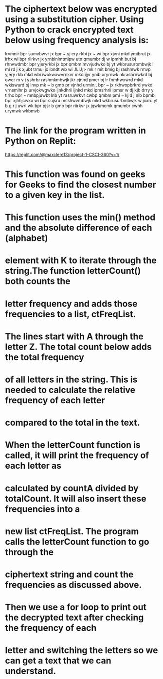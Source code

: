 # The ciphertext below was encrypted using a substitution cipher. Using Python to crack encrypted text below using frequency analysis is:

lrvmnir bpr sumvbwvr jx bpr ~ yj ery rkbi jx ~ wi
bpr xjvni mkd ymibrut jx irhx wi bpr riirkvr jx
yrnbinlmtmipw utn qmumbr dj w ipmhh but bj rhnvwdmbr bpr
yjeryrkbi jx bpr qmbm mvvjudwko bj yt wkbrusurbmbwjk
l mi rd j k xjubt trmui jx ibndt
wb wi .!LlJ;> mk r mit bmig bj rashmwk rmvp yjery rkb mkd wbi
iwokwxwvrnkvr mkd ijyr ynib uryrnwk nkrashrnwkrd bj ower m
v j yshrbr rashmkmbwjk jkr cjnhd pmer bj lr fnmhwxwrd mkd
wkiswurd bj invp mk ~ b gmb pr vjnhd urmin;, bpr ~
jx rkhwopbrkrd ywkd vrnsmlhr jx urvjokwgwko ijnkdhrii
ijnkd mkd ipmsrhrii ipmsr w dj kjb drry y tirhx bpr ~
mnbpjuwbt lnb yt rasruwrkvr cwbp qmbm pmi ~ kj d j nlb
bpmb bpr xjhhjcwko wi bpr sujsru msshwvmbwjk mkd
wkbrusurbmbwjk w jxxru yt b g r j uwri wk bpr pjsr b gmb bpr
riirkvr jx jqwkmcmk qmumbr cwhh urymwk wkbmvb

# The link for the program written in Python on Replit:
https://replit.com/@maxclere13/project-1-CSCI-360?v=1/

# This function was found on geeks for Geeks to find the closest number to a given key in the list.
 
# This function uses the min() method and the absolute difference of each (alphabet)
# element with K to iterate through the string.The function letterCount() both counts the
# letter frequency and adds those frequencies to a list, ctFreqList.

# The lines start with A through the letter Z. The total count below adds the total frequency
# of all letters in the string. This is needed to calculate the relative frequency of each letter
# compared to the total in the text.

# When the letterCount function is called, it will print the frequency of each letter as
# calculated by countA divided by totalCount. It will also insert these frequencies into a
# new list ctFreqList. The program calls the letterCount function to go through the
# ciphertext string and count the frequencies as discussed above.

# Then we use a for loop to print out the decrypted text after checking the frequency of each
# letter and switching the letters so we can get a text that we can understand.
